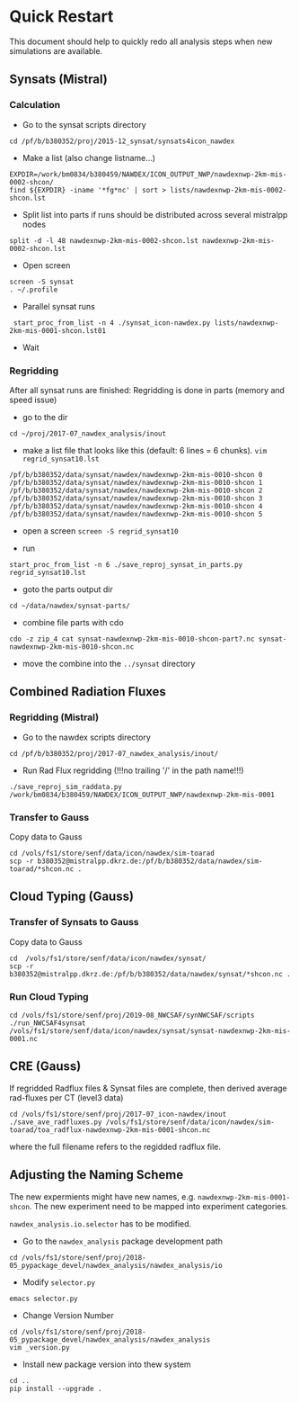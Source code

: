 # Quick Restart
This document should help to quickly redo all analysis steps when new simulations are available.

## Synsats (Mistral)
### Calculation

* Go to the synsat scripts directory
```
cd /pf/b/b380352/proj/2015-12_synsat/synsats4icon_nawdex
```

* Make a list (also change listname...)
```
EXPDIR=/work/bm0834/b380459/NAWDEX/ICON_OUTPUT_NWP/nawdexnwp-2km-mis-0002-shcon/
find ${EXPDIR} -iname '*fg*nc' | sort > lists/nawdexnwp-2km-mis-0002-shcon.lst
``` 

* Split list into parts if runs should be distributed across several mistralpp nodes
```
split -d -l 48 nawdexnwp-2km-mis-0002-shcon.lst nawdexnwp-2km-mis-0002-shcon.lst
```

* Open screen
```
screen -S synsat
. ~/.profile
```

* Parallel synsat runs
```
 start_proc_from_list -n 4 ./synsat_icon-nawdex.py lists/nawdexnwp-2km-mis-0001-shcon.lst01
```

* Wait 


### Regridding

After all synsat runs are finished: Regridding is done in parts (memory and speed issue)

* go to the dir
```
cd ~/proj/2017-07_nawdex_analysis/inout
```

* make a list file that looks like this (default: 6 lines = 6 chunks). `vim regrid_synsat10.lst`
```
/pf/b/b380352/data/synsat/nawdex/nawdexnwp-2km-mis-0010-shcon 0 
/pf/b/b380352/data/synsat/nawdex/nawdexnwp-2km-mis-0010-shcon 1
/pf/b/b380352/data/synsat/nawdex/nawdexnwp-2km-mis-0010-shcon 2
/pf/b/b380352/data/synsat/nawdex/nawdexnwp-2km-mis-0010-shcon 3
/pf/b/b380352/data/synsat/nawdex/nawdexnwp-2km-mis-0010-shcon 4
/pf/b/b380352/data/synsat/nawdex/nawdexnwp-2km-mis-0010-shcon 5
```

* open a screen `screen -S regrid_synsat10`

* run 
```
start_proc_from_list -n 6 ./save_reproj_synsat_in_parts.py regrid_synsat10.lst
```

* goto the parts output dir
```
cd ~/data/nawdex/synsat-parts/
```

* combine file parts with cdo
```
cdo -z zip_4 cat synsat-nawdexnwp-2km-mis-0010-shcon-part?.nc synsat-nawdexnwp-2km-mis-0010-shcon.nc
```

* move the combine into the `../synsat` directory




## Combined Radiation Fluxes
### Regridding (Mistral)

* Go to the nawdex scripts directory
```
cd /pf/b/b380352/proj/2017-07_nawdex_analysis/inout/
```

* Run Rad Flux regridding (!!!no trailing '/' in the path name!!!)
```
./save_reproj_sim_raddata.py /work/bm0834/b380459/NAWDEX/ICON_OUTPUT_NWP/nawdexnwp-2km-mis-0001
``` 

### Transfer to Gauss
Copy data to Gauss
```
cd /vols/fs1/store/senf/data/icon/nawdex/sim-toarad
scp -r b380352@mistralpp.dkrz.de:/pf/b/b380352/data/nawdex/sim-toarad/*shcon.nc .
```

## Cloud Typing (Gauss)

### Transfer of Synsats to Gauss
Copy data to Gauss
```
cd  /vols/fs1/store/senf/data/icon/nawdex/synsat/
scp -r b380352@mistralpp.dkrz.de:/pf/b/b380352/data/nawdex/synsat/*shcon.nc .
```

### Run Cloud Typing
```
cd /vols/fs1/store/senf/proj/2019-08_NWCSAF/synNWCSAF/scripts
./run_NWCSAF4synsat /vols/fs1/store/senf/data/icon/nawdex/synsat/synsat-nawdexnwp-2km-mis-0001.nc
```

## CRE (Gauss)
If regridded Radflux files & Synsat files are complete, then derived average rad-fluxes per CT (level3 data)

```
cd /vols/fs1/store/senf/proj/2017-07_icon-nawdex/inout
./save_ave_radfluxes.py /vols/fs1/store/senf/data/icon/nawdex/sim-toarad/toa_radflux-nawdexnwp-2km-mis-0001-shcon.nc
```

where the full filename refers to the regidded radflux file.


## Adjusting the Naming Scheme

The new expermients might have new names, e.g. `nawdexnwp-2km-mis-0001-shcon`. The new experiment need to be mapped into experiment categories.

`nawdex_analysis.io.selector` has to be modified.


* Go to the `nawdex_analysis` package development path
```
cd /vols/fs1/store/senf/proj/2018-05_pypackage_devel/nawdex_analysis/nawdex_analysis/io
```

* Modify `selector.py`
```
emacs selector.py
```

* Change Version Number
```
cd /vols/fs1/store/senf/proj/2018-05_pypackage_devel/nawdex_analysis/nawdex_analysis
vim _version.py
```

* Install new package version into thew system
```
cd ..
pip install --upgrade .
```
 



